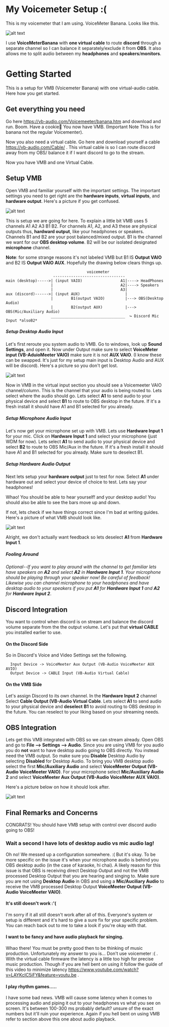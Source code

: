# My Voicemeter Setup :( 
This is my voicemeter that I am using. VoiceMeter Banana. Looks like this.

![alt text](https://github.com/confusedbread/VoiceMeterSetup/blob/master/VoiceBanana.PNG "Logo Title Text 1")


I use **VoiceMeterBanana** with **one virtual cable** to route **discord** through a separate channel so I can balance it separately/exclude it from **OBS**. It also allows me to split audio between my **headphones** and **speakers**/**monitors**.

# Getting Started

This is a setup for VMB (Voicemeter Banana) with one virtual-audio cable. Here how you get started. 

## Get everything you need
Go here https://vb-audio.com/Voicemeeter/banana.htm and download and run. Boom. Have a cookie🍪 You now have VMB. (Important Note This is for banana not the regular Voicementer).

Now you also need a virtual cable. Go here and download yourself a cable https://vb-audio.com/Cable/ . This virtual cable is so I can route discord away from my OBS/ balance it if I want discord to go to the stream.

Now you have VMB and one Virtual Cable.

## Setup VMB
Open VMB and familiar yourself with the important settings. The important settings you need to get right are the **hardware inputs**, **virtual inputs**, and **hardware output**. Here's a picture if you get confused. 

![alt text](https://github.com/confusedbread/VoiceMeterSetup/blob/master/VoicemeeterBananaMixerSettings.jpg "Logo Title Text 4")

This is setup we are going for here. To explain a little bit VMB uses 5 channels A1 A2 A3 B1 B2. For channels A1, A2, and A3 these are physical outputs thus, **hardward output**, like your headphones or speakers. Channels B1 and B2 are your post balanced/mixed output. B1 is the channel we want for our **OBS desktop volume**. B2 will be our isolated designated **microphone** channel. 

**Note**: for some strange reasons it's not labeled VMB but B1 IS **Output VAIO** and B2 IS **Output VAIO AUX**. Hopefully the drawing below clears things up.

```
                                    voicemeter
                     --------------------------------
main (desktop)----->| (input VAIO)                 A1|----> HeadPhones
                    |                              A2|----> Speakers
                    |                              A3|
aux (discord)------>| (input AUX)                    |
                    |        B1(output VAIO)         |---> OBS(Desktop Audio)
                    |        B2(output AUX)          |---> OBS(Mic/Auxiliary Audio)
                    _________________________________  ↪ Discord Mic Input *alsoB2*
```
##### Setup Desktop Audio Input
Let's first reroute you system audio to VMB. Go to windows, look up **Sound Settings**, and open it. Now under Output make sure to select **VoiceMeter input (VB-AduioMeeter VAIO)** make sure it is not **AUX VAIO**. (I know these can be swapped. It's just for my setup main input is Desktop Audio and AUX will be discord). Here's a picture so you don't get lost.

![alt text](https://github.com/confusedbread/VoiceMeterSetup/blob/master/seleting%20audio%20windows.PNG "Logo Title Text 2")

Now in VMB in the virtual input section you should see a Voicemeeter VAIO channel/column. This is the channel that your audio is being routed to. Lets select where the audio should go. Lets select **A1** to send audio to your physical device and select **B1** to route to OBS desktop in the future. If it's a fresh install it should have A1 and B1 selected for you already. 

##### Setup Microphone Audio Input
Let's now get your microphone set up with VMB. Lets use **Hardware Input 1** for your mic. Click on **Hardware Input 1** and select your microphone (just WDM for now). Lets select **A1** to send audio to your physical device and select **B2** to route to OBS Mic/Aux in the future. If it's a fresh install it should have A1 and B1 selected for you already. Make sure to deselect B1. 

##### Setup Hardware Audio Output
Next lets setup your **hardware output** just to test for now. Select **A1** under hardware out and select your device of choice to test. Lets say your headphones! 

Whao! You should be able to hear yourself! and your desktop audio! You should also be able to see the bars move up and down. 

If not, lets check if we have things correct since I'm bad at writing guides. Here's a picture of what VMB should look like. 

![alt text](https://github.com/confusedbread/VoiceMeterSetup/blob/master/first%20settings.PNG "Logo Title Text 2")

Alright, we don't actually want feedback so lets deselect **A1** from **Hardware Input 1**.  

##### Fooling Around
*Optional--If you want to play around with the channel to get familiar lets have speakers on **A2** and select **A2** in **Hardware Input 1**. Your microphone should be playing through your speaker now! Be careful of feedback! Likewise you can channel microphone to your headphones and have desktop audio to your speakers if you put **A1** for **Hardware Input 1** and **A2** for **Hardware Input 2***. 


## Discord Integration 

You want to control when discord is on stream and balance the discord volume separate from the the output volume. Let's put that **virtual CABLE** you installed earlier to use.

#### On the Discord Side
So in Discord's Voice and Video Settings set the following. 
```
  Input Device -> VoiceMeeter Aux Output (VB-Audio VoiceMeeter AUX AVIO)
  Output Device -> CABLE Input (VB-Audio Virtual Cable)
```

#### On the VMB Side
Let's assign Discord to its own channel. In the **Hardware Input 2** channel Select **Cable Output (VB-Audio Virtual Cable**. Lets select **A1** to send audio to your physical device and **deselect** **B1** to avoid routing to OBS desktop in the future. You can reselect to your liking based on your streaming needs. 

## OBS Integration
Lets get this VMB integrated with OBS so we can stream already. Open OBS and go to **File --> Settings --> Audio**. Since you are using VMB for you audio you do **not** want to have desktop audio going to OBS directly. You instead need the VMB output. So make sure you **Disable** Desktop Audio by selecting **Disabled** for Desktop Audio. To bring you VMB desktop audio select the first **Mic/Auxiliary Audio** and select **VoiceMeeter Output (VB-Audio VoiceMeeter VAIO)**. For your microphone select **Mic/Auxiliary Audio 2** and select **VoiceMeeter Aux Output (VB-Audio VoiceMeter AUX VAIO)**. 

Here's a picture below on how it should look after. 

![alt text](https://github.com/confusedbread/VoiceMeterSetup/blob/master/Obs%20Audio.PNG "Logo Title Text z")



## Final Remarks and Concerns

CONGRATS! You should have VMB setup with control over discord audio going to OBS! 

### Wait a second I have lots of desktop audio vs mic audio lag!
Oh no! We messed up a configuration somewhere. :( But it's okay. To be more specific on the issue it's when your microphone audio is behind you OBS desktop audio (in the case of karaoke, hi chai). A likely reason for this issue is that OBS is receiving direct Desktop Output and not the VMB processed Desktop Output that you are hearing and singing to. Make sure you are not using **Desktop Audio** in OBS and using a **Mic/Auciliary Audio** to receive the VMB processed Desktop Output **VoiceMeeter Output (VB-Audio VoiceMeeter VAIO)**. 

#### It's still doesn't work :'(
I'm sorry if it all still doesn't work after all of this. Everyone's system or setup is different and it's hard to give a sure fix for your specific problem. You can reach back out to me to take a look if you're okay with that.

#### I want to be fancy and have audio playback for singing.
Whao there! You must be pretty good then to be thinking of music production. Unfortunately my answer to you is... Don't use voicemeter :( . With the virtual cable firmware the latency is a little too high for precise music production. Though if you are hell bent on using it follow the guide of this video to minimize latency https://www.youtube.com/watch?v=LAYKcIC5iFY&feature=youtu.be . 

#### I play rhythm games.....
I have some bad news. VMB will cause some latency when it comes to processing audio and piping it out to your headphones vs what you see on screen. It's between 100-300 ms probably default? unsure of the exact numbers but it'll ruin your experience. Again if you hell bent on using VMB refer to section above this one about audio playback. 